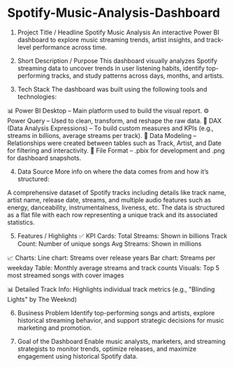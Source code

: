 # Spotify-Music-Analysis-Dashboard 
1. Project Title / Headline
Spotify Music Analysis
An interactive Power BI dashboard to explore music streaming trends, artist insights, and track-level performance across time.

2. Short Description / Purpose
This dashboard visually analyzes Spotify streaming data to uncover trends in user listening habits, identify top-performing tracks, and study patterns across days, months, and artists.

3. Tech Stack
The dashboard was built using the following tools and technologies:

📊 Power BI Desktop – Main platform used to build the visual report.
⚙️ Power Query – Used to clean, transform, and reshape the raw data.
📐 DAX (Data Analysis Expressions) – To build custom measures and KPIs (e.g., streams in billions, average streams per track).
🔗 Data Modeling – Relationships were created between tables such as Track, Artist, and Date for filtering and interactivity.
📁 File Format – .pbix for development and .png for dashboard snapshots.

4. Data Source
More info on where the data comes from and how it’s structured:

A comprehensive dataset of Spotify tracks including details like track name, artist name, release date, streams, and multiple audio features such as energy, danceability, instrumentalness, liveness, etc.
The data is structured as a flat file with each row representing a unique track and its associated statistics.

5. Features / Highlights
✅ KPI Cards:
Total Streams: Shown in billions
Track Count: Number of unique songs
Avg Streams: Shown in millions

📈 Charts:
Line chart: Streams over release years
Bar chart: Streams per weekday
Table: Monthly average streams and track counts
Visuals: Top 5 most streamed songs with cover images

📊 Detailed Track Info:
Highlights individual track metrics (e.g., "Blinding Lights" by The Weeknd)

6. Business Problem
Identify top-performing songs and artists, explore historical streaming behavior, and support strategic decisions for music marketing and promotion.

7. Goal of the Dashboard
Enable music analysts, marketers, and streaming strategists to monitor trends, optimize releases, and maximize engagement using historical Spotify data.

